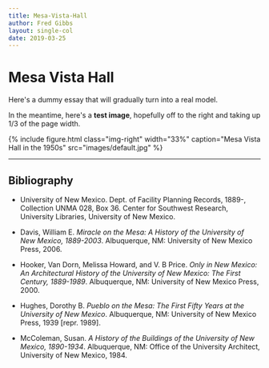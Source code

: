 ```yaml
---
title: Mesa-Vista-Hall
author: Fred Gibbs
layout: single-col
date: 2019-03-25
---
```



# Mesa Vista Hall

Here's a dummy essay that will gradually turn into a real model.

In the meantime, here's a **test image**, hopefully off to the right and taking up 1/3 of the page width.

{% include figure.html class="img-right" width="33%" caption="Mesa Vista Hall in the 1950s" src="images/default.jpg" %}

---

## Bibliography

- University of New Mexico. Dept. of Facility Planning Records, 1889-, Collection UNMA 028, Box 36. Center for Southwest Research, University Libraries, University of New Mexico.

- Davis, William E. _Miracle on the Mesa: A History of the University of New Mexico, 1889-2003_. Albuquerque, NM: University of New Mexico Press, 2006.

- Hooker, Van Dorn, Melissa Howard, and V. B Price. _Only in New Mexico: An Architectural History of the University of New Mexico: The First Century, 1889-1989_. Albuquerque, NM: University of New Mexico Press, 2000.

- Hughes, Dorothy B. _Pueblo on the Mesa: The First Fifty Years at the University of New Mexico_. Albuquerque, NM: University of New Mexico Press, 1939 [repr. 1989].

- McColeman, Susan. _A History of the Buildings of the University of New Mexico, 1890-1934_. Albuquerque, NM: Office of the University Architect, University of New Mexico, 1984.
